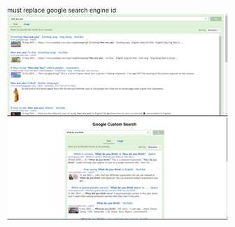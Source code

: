 must replace google search engine id
![Alt image](https://github.com/rnccsstudent/gcse/blob/63e70e2464ddc832a7a57bbff5483a657af3d1f5/Screenshot%202025-01-29%20194933.png)
![Alt image](https://github.com/rnccsstudent/gcse/blob/d8d4e2cfa2b3e874e543673530e0f89a90e38de9/Screenshot%202025-01-29%20195115.png)
